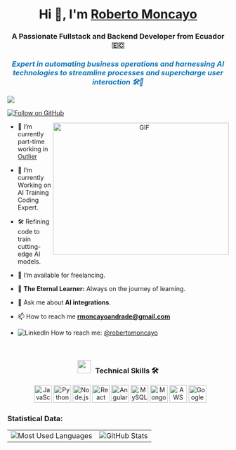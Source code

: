 <h1 align="center">Hi 👋, I'm <a href="https://www.linkedin.com/in/roberto-moncayo-andrade-822468213/" target="_blank" rel="noopener noreferrer">
Roberto Moncayo</a></h1>

<h3 align="center"><strong>A Passionate Fullstack and Backend Developer from Ecuador 🇪🇨</strong></h3>
<h3 align="center" style="font-weight:bold; color:#0e75b6;"><i>Expert in automating business operations and harnessing AI technologies to streamline processes and supercharge user interaction 🛠️🤖</i></h3>

<p align="left"><img src="https://komarev.com/ghpvc/?username=robertouski-pw&label=Profile%20views&color=0e75b6&style=flat" 
  </p>

<!-- GitHub followers badge -->
<p align="left">
  <a href="https://github.com/robertouski">
    <img src="https://img.shields.io/badge/Follow-%40robertouski-blue?style=social&logo=github" alt="Follow on GitHub">
  </a>
</p>


<a target="_blank" align="center">
  <img align="right" top="500" height="300" width="400" alt="GIF" src="https://media.giphy.com/media/SWoSkN6DxTszqIKEqv/giphy.gif">
</a>

- 🔭 I’m currently part-time working in <a href="https://outlier.ai/" target="blank">Outlier</a>

- 🌱 I’m currently Working on AI Training Coding Expert.

- 🛠️ Refining code to train cutting-edge AI models. 

- 🤝 I’m available for freelancing.

- 🌱 **The Eternal Learner:** Always on the journey of learning.

- 💬 Ask me about **AI integrations**.

- 📫 How to reach me **rmoncayoandrade@gmail.com**

- ![LinkedIn](https://img.icons8.com/color/16/000000/linkedin.png)  How to reach me: [@robertomoncayo](https://www.linkedin.com/in/roberto-moncayo-andrade-822468213/)


<br/>
<h3 align="center"> <img src="https://media.giphy.com/media/iY8CRBdQXODJSCERIr/giphy.gif" width="30" height="30" style="margin-right: 10px;">Technical Skills 🛠  </h3>

<p align="center">
    <div align="center" class="icons-social" style="margin-left: 10px;">
        <!-- Habilidades -->
 <img src="https://img.icons8.com/color/48/000000/javascript--v1.png" title="JavaScript" style="width:40px; height:40px;">
        <img src="https://img.icons8.com/color/48/000000/python--v1.png" title="Python" style="width:40px; height:40px;">
        <img src="https://img.icons8.com/color/48/000000/nodejs.png" title="Node.js" style="width:40px; height:40px;">
        <img src="https://img.icons8.com/plasticine/100/000000/react.png" title="React" style="width:40px; height:40px;">
        <img src="https://img.icons8.com/color/48/000000/angularjs.png" title="Angular" style="width:40px; height:40px;">
        <img src="https://img.icons8.com/color/48/000000/mysql-logo.png" title="MySQL" style="width:40px; height:40px;">
        <img src="https://img.icons8.com/color/48/000000/mongodb.png" title="MongoDB" style="width:40px; height:40px;">
        <img src="https://img.icons8.com/color/48/000000/amazon-web-services.png" title="AWS" style="width:40px; height:40px;">
        <img src="https://img.icons8.com/color/48/000000/google-cloud.png" title="Google Cloud" style="width:40px; height:40px;">
    </div>
</p>

<h3>Statistical Data:</h3>
<table>
  <tr>
    <td><img src="https://github-readme-stats.vercel.app/api/top-langs/?username=robertouski&show_icons=true&locale=en&bg_color=0d1117&text_color=ffffff&layout=compact" alt="Most Used Languages"></td>
    <td><img src="https://github-readme-stats.vercel.app/api?username=robertouski&show_icons=true&locale=en&bg_color=0d1117&text_color=ffffff" alt="GitHub Stats"></td>
  </tr>
</table>

